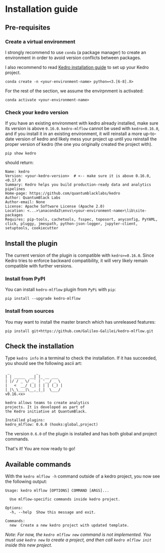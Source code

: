 # Installation guide

## Pre-requisites

### Create a virtual environment

I strongly recommend to use ``conda`` (a package manager) to create an environment in order to avoid version conflicts between packages.

I also recommend to read [Kedro installation guide](https://kedro.readthedocs.io/en/latest/02_get_started/02_install.html) to set up your Kedro project.

```console
conda create -n <your-environment-name> python=<3.[6-8].X>
```

For the rest of the section, we assume the envirpnment is activated:

```console
conda activate <your-environment-name>
```

### Check your kedro version

If you have an existing environment with kedro already installed, make sure its version is above `0.16.0`. `kedro-mlflow` cannot be used with `kedro<0.16.0`, and if you install it in an existing environment, it will reinstall a more up-to-date version of kedro and likely mess your project up until you reinstall the proper version of kedro (the one you originally created the project with).

```console
pip show kedro
```

should return:

```console
Name: kedro
Version: <your-kedro-version>  # <-- make sure it is above 0.16.0, <0.17.0
Summary: Kedro helps you build production-ready data and analytics pipelines
Home-page: https://github.com/quantumblacklabs/kedro
Author: QuantumBlack Labs
Author-email: None
License: Apache Software License (Apache 2.0)
Location: <...>\anaconda3\envs\<your-environment-name>\lib\site-packages
Requires: pip-tools, cachetools, fsspec, toposort, anyconfig, PyYAML, click, pluggy, jmespath, python-json-logger, jupyter-client, setuptools, cookiecutter
```

## Install the plugin

The current version of the plugin is compatible with ``kedro>=0.16.0``. Since Kedro tries to enforce backward compatibility, it will very likely remain compatible with further versions.

### Install from PyPI

You can install ``kedro-mlflow`` plugin from ``PyPi`` with `pip`:

```console
pip install --upgrade kedro-mlflow
```

### Install from sources

You may want to install the master branch which has unreleased features:

```console
pip install git+https://github.com/Galileo-Galilei/kedro-mlflow.git
```

## Check the installation

Type  ``kedro info`` in a terminal to check the installation. If it has succeeded, you should see the following ascii art:

```console
 _            _
| | _____  __| |_ __ ___
| |/ / _ \/ _` | '__/ _ \
|   <  __/ (_| | | | (_) |
|_|\_\___|\__,_|_|  \___/
v0.16.<x>

kedro allows teams to create analytics
projects. It is developed as part of
the Kedro initiative at QuantumBlack.

Installed plugins:
kedro_mlflow: 0.6.0 (hooks:global,project)
```

The version ``0.6.0`` of the plugin is installed and has both global and project commands.

That's it! You are now ready to go!

## Available commands

With the ``kedro mlflow -h`` command outside of a kedro project, you now see the following output:

```console
Usage: kedro mlflow [OPTIONS] COMMAND [ARGS]...

  Use mlflow-specific commands inside kedro project.

Options:
  -h, --help  Show this message and exit.

Commands:
  new  Create a new kedro project with updated template.
```

*Note: For now, the `kedro mlflow new` command is not implemented. You must use `kedro new` to create a project, and then call `kedro mlflow init` inside this new project.*
